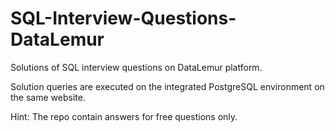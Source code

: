 # SQL-Interview-Questions-DataLemur
<p>Solutions of SQL interview questions on DataLemur platform.</p>
<p>Solution queries are executed on the integrated PostgreSQL environment on the same website.</p>
<p><span style="color:'green'">Hint</span>: The repo contain answers for free questions only.</p>
